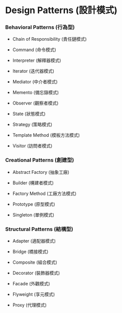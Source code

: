 # Design Patterns (設計模式)

### Behavioral Patterns (行為型)

- Chain of Responsibility (責任鏈模式)

- Command (命令模式)

- Interpreter (解釋器模式)

- Iterator (迭代器模式)

- Mediator (中介者模式)

- Memento (備忘錄模式)

- Observer (觀察者模式)

- State (狀態模式)

- Strategy (策略模式)

- Template Method (模板方法模式)

- Visitor (訪問者模式)

### Creational Patterns (創建型)

- Abstract Factory (抽象工廠)

- Builder (構建者模式)

- Factory Method (工廠方法模式)

- Prototype (原型模式)

- Singleton (單例模式)

### Structural Patterns (結構型)

- Adapter (適配器模式)

- Bridge (橋接模式)

- Composite (組合模式)

- Decorator (裝飾器模式)

- Facade (外觀模式)

- Flyweight (享元模式)

- Proxy (代理模式)

